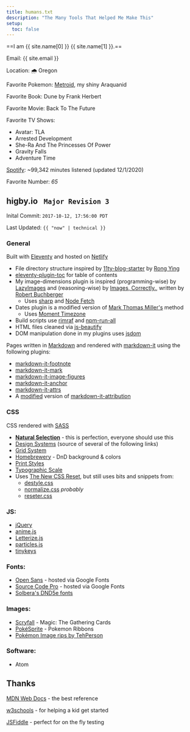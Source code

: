 ```yaml
---
title: humans.txt
description: "The Many Tools That Helped Me Make This"
setup:
  toc: false
---
```


==I am {{ site.name[0] }} {{ site.name[1] }}.==

Email: {{ site.email }}

Location: 🌧 ️Oregon

Favorite Pokemon: <a class="internal" href="/pokemon">Metroid</a>, my shiny Araquanid

Favorite Book: Dune by Frank Herbert

Favorite Movie: Back To The Future

Favorite TV Shows:

- Avatar: TLA
- Arrested Development
- She-Ra And The Princesses Of Power
- Gravity Falls
- Adventure Time

[Spotify](https://open.spotify.com/playlist/1u6D5NJ3MOzLeXZU3B6MU1?si=8ef03bee2c48407b): ~99,342 minutes listened (updated 12/1/2020)

Favorite Number: <i class="65">65</i>

<div class="stretch">
  <h2> higby.io <code> Major Revision 3</code></h2>
  <p>Inital Commit: <code>2017-10-12, 17:56:00 PDT</code></p>
  <p>Last Updated: <code>{{ "now" | technical }}</code></p>
</div>


### General

Built with [Eleventy](https://github.com/11ty/eleventy/) and hosted on [Netlify](https://www.netlify.com/)
- File directory structure inspired by [11ty-blog-starter](https://github.com/kohrongying/11ty-blog-starter/) by [Rong Ying](https://github.com/kohrongying/)
- [eleventy-plugin-toc](https://github.com/jdsteinbach/eleventy-plugin-toc/) for table of contents
- My image-dimensions plugin is inspired (programming-wise) by [LazyImages](https://github.com/liamfiddler/eleventy-plugin-lazyimages/) and (reasoning-wise) by [Images, Correctly.](https://robert-buchberger.com/blog/2021/responsive_images.html/), written by [Robert Buchberger](https://github.com/rbuchberger/)
  - Uses [sharp](https://github.com/lovell/sharp/) and [Node Fetch](https://github.com/node-fetch/node-fetch/)
- Dates plugin is a modified version of [Mark Thomas Miller's](https://mtm.dev/eleventy-date-off-by-one-day/) method
  - Uses [Moment Timezone](https://github.com/moment/moment-timezone/)
- Build scripts use [rimraf](https://github.com/isaacs/rimraf/) and [npm-run-all](https://github.com/mysticatea/npm-run-all/)
- HTML files cleaned via [js-beautify](https://github.com/beautify-web/js-beautify/)
- DOM manipulation done in my plugins uses [jsdom](https://github.com/jsdom/jsdom/)

Pages written in [Markdown](https://daringfireball.net/projects/markdown/) and rendered with [markdown-it](https://github.com/markdown-it/markdown-it/) using the following plugins:

- [markdown-it-footnote](https://github.com/markdown-it/markdown-it-footnote/)
- [markdown-it-mark](https://github.com/markdown-it/markdown-it-mark/)
- [markdown-it-image-figures](https://github.com/Antonio-Laguna/markdown-it-image-figures/)
- [markdown-it-anchor](https://github.com/valeriangalliat/markdown-it-anchor)
- [markdown-it-attrs](https://github.com/arve0/markdown-it-attrs)
- A [modified](https://github.com/higby/higby.io/blob/main/src/config/plugins/src/src/cite.js) version of [markdown-it-attribution](https://github.com/dweidner/markdown-it-attribution/)

### CSS

CSS rendered with [SASS](https://sass-lang.com/)
- **[Natural Selection](https://github.com/frontaid/natural-selection/)** - this is perfection, everyone should use this
- [Design Systems](https://leerob.io/blog/style-guides-component-libraries-design-systems/) (source of several of the following links)
- [Grid System](https://tanzu.vmware.com/content/built-to-adapt/intro-to-the-8-point-grid-system-2/)
- [Homebrewery](https://github.com/naturalcrit/homebrewery/) - DnD background & colors
- [Print Styles](https://www.matuzo.at/blog/i-totally-forgot-about-print-style-sheets/)
- [Typographic Scale](https://spencermortensen.com/articles/typographic-scale/)
- Uses [The New CSS Reset](https://github.com/elad2412/the-new-css-reset/), but still uses bits and snippets from:
  - [destyle.css](https://github.com/nicolas-cusan/destyle.css/)
  - [normalize.css](https://github.com/necolas/normalize.css/) *probably*
  - [reseter.css](https://github.com/krishdevdb/reseter.css/)

### JS:

- [jQuery](https://github.com/jquery/jquery/)
- [anime.js](https://github.com/juliangarnier/anime/)
- [Letterize.js](https://github.com/WojciechKrakowiak/letterize/)
- [particles.js](https://github.com/VincentGarreau/particles.js/)
- [tinykeys](https://github.com/jamiebuilds/tinykeys/)

### Fonts:

- [Open Sans](https://fonts.google.com/specimen/Open+Sans) - hosted via Google Fonts
- [Source Code Pro](https://fonts.google.com/specimen/Source+Code+Pro) - hosted via Google Fonts
- [Solbera's DND5e fonts](https://github.com/jonathonf/solbera-dnd-fonts)

### Images:

- [Scryfall](https://scryfall.com/) - Magic: The Gathering Cards
- [PokéSprite](https://github.com/msikma/pokesprite) - Pokemon Ribbons
- [Pokémon Image rips by TehPerson](https://bulbapedia.bulbagarden.net/wiki/User:TehPerson)

### Software:

- Atom

## Thanks

[MDN Web Docs](https://developer.mozilla.org/en-US/) - the best reference

[w3schools](https://www.w3schools.com/) - for helping a kid get started

[JSFiddle](https://jsfiddle.net/) - perfect for on the fly testing
